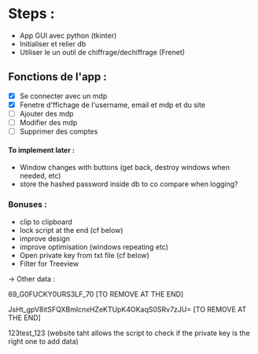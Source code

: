 # **Steps** :
- App GUI avec python (tkinter)
- Initialiser et relier db
- Utiliser le un outil de chiffrage/dechiffrage (Frenet)



## **Fonctions de l'app** :
- [x] Se connecter avec un mdp
- [x] Fenetre d'ffichage de l'username, email et mdp et du site
- [ ] Ajouter des mdp
- [ ] Modifier des mdp
- [ ] Supprimer des comptes

#### To implement later :

- Window changes with buttons (get back, destroy windows when needed, etc)
- store the hashed password inside db to co compare when logging?



### Bonuses :
- clip to clipboard
- lock script at the end (cf below)
- improve design
- improve optimisation (windows repeating etc)
- Open private key from txt file (cf below)
- Filter for Treeview  

-> Other data :

69_G0FUCKY0URS3LF_70  [TO REMOVE AT THE END]

JsHt_gpV8itSFQXBmlcnxHZeKTUpK4OKaqS0SRv7zJU=   [TO REMOVE AT THE END]

123test_123 (website taht allows the script to check if the private key is the right one to add data)

